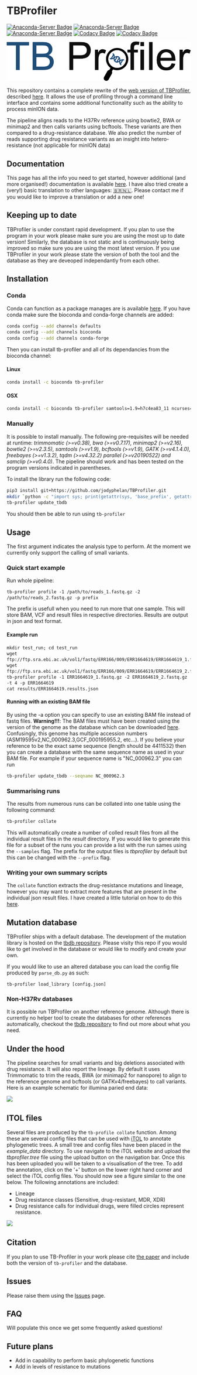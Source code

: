 # TBProfiler

[![Anaconda-Server Badge](https://img.shields.io/badge/install%20with-bioconda-brightgreen.svg?style=flat)](https://bioconda.github.io/recipes/tb-profiler/README.html) [![Anaconda-Server Badge](https://img.shields.io/github/license/jodyphelan/TBProfiler.svg)](https://anaconda.org/bioconda/tb-profiler) [![Anaconda-Server Badge](https://img.shields.io/github/last-commit/jodyphelan/TBProfiler.svg)](https://github.com/jodyphelan/TBProfiler) [![Codacy Badge](https://app.codacy.com/project/badge/Grade/1f1e0523018c4871a3b56583f59beae9)](https://www.codacy.com/gh/jodyphelan/TBProfiler/dashboard?utm_source=github.com&amp;utm_medium=referral&amp;utm_content=jodyphelan/TBProfiler&amp;utm_campaign=Badge_Grade) [![Codacy Badge](https://app.codacy.com/project/badge/Coverage/1f1e0523018c4871a3b56583f59beae9)](https://www.codacy.com/gh/jodyphelan/TBProfiler/dashboard?utm_source=github.com&utm_medium=referral&utm_content=jodyphelan/TBProfiler&utm_campaign=Badge_Coverage)

![TB Profiler Logo](https://raw.githubusercontent.com/jodyphelan/jodyphelan_github_io_old/master/img/tb-profiler-logo-rectangle.png)


This repository contains a complete rewrite of the [web version of TBProfiler](http://tbdr.lshtm.ac.uk), described [here](https://genomemedicine.biomedcentral.com/articles/10.1186/s13073-019-0650-x). It allows the use of profiling through a command line interface and contains some additional functionality such as the ability to process minION data.

The pipeline aligns reads to the H37Rv reference using bowtie2, BWA or minimap2 and then calls variants using bcftools. These variants are then compared to a drug-resistance database. We also predict the number of reads supporting drug resistance variants as an insight into hetero-resistance \(not applicable for minION data\)

## Documentation

This page has all the info you need to get started, however additional (and more organised!) documentation is available [here](https://jodyphelan.gitbook.io/tb-profiler/). I have also tried create a (very!) basic translation to other languages:  [:brazil:](https://jodyphelan.gitbook.io/tb-profiler/translations/portugues)[:netherlands:](https://jodyphelan.gitbook.io/tb-profiler/translations/nederlands). Please contact me if you would like to improve a translation or add a new one!

## Keeping up to date
TBProfiler is under constant rapid development. If you plan to use the program in your work please make sure you are using the most up to date version! Similarly, the database is not static and is continuously being improved so make sure you are using the most latest version. If you use TBProfiler in your work please state the version of both the tool and the database as they are deveoped independantly from each other.

## Installation

### Conda

Conda can function as a package manages are is available [here](https://docs.conda.io/en/latest/miniconda.html). If you have conda make sure the bioconda and conda-forge channels are added:

```bash
conda config --add channels defaults
conda config --add channels bioconda
conda config --add channels conda-forge
```

Then you can install tb-profiler and all of its dependancies from the bioconda channel:

#### Linux

```bash
conda install -c bioconda tb-profiler
```

#### OSX

```bash
conda install -c bioconda tb-profiler samtools=1.9=h7c4ea83_11 ncurses=6.1=h0a44026_1002
```

### Manually

It is possible to install manually. The following pre-requisites will be needed at runtime: _trimmomatic \(&gt;=v0.38\), bwa \(&gt;=v0.7.17\), minimap2 \(&gt;=v2.16\), bowtie2 \(&gt;=v2.3.5\), samtools \(&gt;=v1.9\), bcftools \(&gt;=v1.9\), GATK \(&gt;=v4.1.4.0\), freebayes \(&gt;=v1.3.2\), tqdm \(&gt;=v4.32.2\) parallel \(&gt;=v20190522\) and samclip \(&gt;=v0.4.0\)_. The pipeline should work and has been tested on the program versions indicated in parentheses.

To install the library run the following code:
```bash
pip3 install git+https://github.com/jodyphelan/TBProfiler.git
mkdir `python -c "import sys; print(getattr(sys, 'base_prefix', getattr(sys, 'real_prefix', sys.prefix)));"`
tb-profiler update_tbdb
```

You should then be able to run using `tb-profiler`

## Usage

The first argument indicates the analysis type to perform. At the moment we currently only support the calling of small variants.

### Quick start example

Run whole pipeline:

```text
tb-profiler profile -1 /path/to/reads_1.fastq.gz -2 /path/to/reads_2.fastq.gz -p prefix
```

The prefix is usefull when you need to run more that one sample. This will store BAM, VCF and result files in respective directories. Results are output in json and text format.

#### Example run

```text
mkdir test_run; cd test_run
wget ftp://ftp.sra.ebi.ac.uk/vol1/fastq/ERR166/009/ERR1664619/ERR1664619_1.fastq.gz
wget ftp://ftp.sra.ebi.ac.uk/vol1/fastq/ERR166/009/ERR1664619/ERR1664619_2.fastq.gz
tb-profiler profile -1 ERR1664619_1.fastq.gz -2 ERR1664619_2.fastq.gz -t 4 -p ERR1664619
cat results/ERR1664619.results.json
```

#### Running with an existing BAM file

By using the -a option you can specify to use an existing BAM file instead of fastq files. **Warning!!!**: The BAM files must have been created using the version of the genome as the database which can be downloaded [here](ftp://ftp.ensemblgenomes.org/pub/release-32/bacteria//fasta/bacteria_0_collection/mycobacterium_tuberculosis_h37rv/dna/Mycobacterium_tuberculosis_h37rv.ASM19595v2.dna.toplevel.fa.gz). Confusingly, this genome has multiple accession numbers \(ASM19595v2,NC\_000962.3,GCF\_000195955.2, etc...\). If you believe your reference to be the exact same sequence \(length should be 4411532\) then you can create a database with the same sequence name as used in your BAM file. For example if your sequence name is "NC\_000962.3" you can run

```bash
tb-profiler update_tbdb --seqname NC_000962.3
```

### Summarising runs

The results from numerous runs can be collated into one table using the following command:

```bash
tb-profiler collate
```

This will automatically create a number of colled result files from all the individual result files in the _result_ directory. If you would like to generate this file for a subset of the runs you can provide a list with the run sames using the `--samples` flag. The prefix for the output files is _tbprofiler_ by default but this can be changed with the `--prefix` flag.

### Writing your own summary scripts

The `collate` function extracts the drug-resistance mutations and lineage, however you may want to extract more features that are present in the individual json result files. I have created a little tutorial on how to do this [here](https://jodyphelan.gitbook.io/tb-profiler/writing-a-custom-collate-script).

## Mutation database

TBProfiler ships with a default database. The development of the mutation library is hosted on the [tbdb repository](https://github.com/jodyphelan/tbdb). Please visity this repo if you would like to get involved in the database or would like to modify and create your own.

If you would like to use an altered database you can load the config file produced by `parse_db.py` as such:

```text
tb-profiler load_library [config.json]
```

### Non-H37Rv databases

It is possible run TBProfiler on another reference genome. Although there is currently no helper tool to create the databases for other references automatically, checkout the [tbdb repository](https://github.com/jodyphelan/tbdb) to find out more about what you need.

## Under the hood

The pipeline searches for small variants and big deletions associated with drug resistance. It will also report the lineage. By default it uses Trimmomatic to trim the reads, BWA \(or minimap2 for nanopore\) to align to the reference genome and bcftools (or GATKv4/freebayes) to call variants. Here is an example schematic for illumina paried end data:

![](https://github.com/jodyphelan/jodyphelan.github.io/raw/master/tb-profiler_uml.svg)

## ITOL files

Several files are produced by the `tb-profile collate` function. Among these are several config files that can be used with [iTOL](http://itol.embl.de/) to annotate phylogenetic trees. A small tree and config files have been placed in the _example\_data_ directory. To use navigate to the iTOL website and upload the _tbprofiler.tree_ file using the upload button on the navigation bar. Once this has been uploaded you will be taken to a visualisation of the tree. To add the annotation, click on the '+' button on the lower right hand corner and select the iTOL config files. You should now see a figure similar to the one below. The following annotations are included:

*   Lineage
*   Drug resistance classes \(Sensitive, drug-resistant, MDR, XDR\)
*   Drug resistance calls for individual drugs, were filled circles represent resistance.

![](https://github.com/jodyphelan/jodyphelan.github.io/raw/master/img/itol_example.png)

## Citation

If you plan to use TB-Profiler in your work please cite [the paper](https://genomemedicine.biomedcentral.com/articles/10.1186/s13073-019-0650-x) and include both the version of `tb-profiler` and the database.

## Issues

Please raise them using the [Issues](https://github.com/jodyphelan/TBProfiler/issues) page.

## FAQ

Will populate this once we get some frequently asked questions!

## Future plans

*   Add in capability to perform basic phylogenetic functions
*   Add in levels of resistance to mutations
